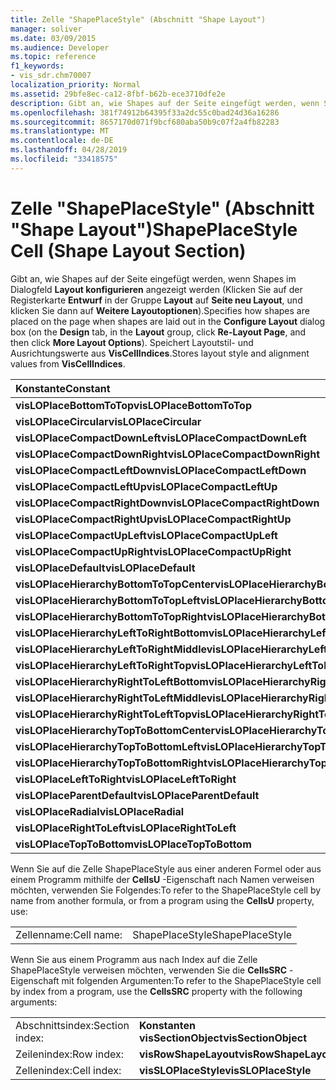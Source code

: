 ```yaml
---
title: Zelle "ShapePlaceStyle" (Abschnitt "Shape Layout")
manager: soliver
ms.date: 03/09/2015
ms.audience: Developer
ms.topic: reference
f1_keywords:
- vis_sdr.chm70007
localization_priority: Normal
ms.assetid: 29bfe8ec-ca12-8fbf-b62b-ece3710dfe2e
description: Gibt an, wie Shapes auf der Seite eingefügt werden, wenn Shapes im Dialogfeldlayout konfigurieren angezeigt werden (Klicken Sie auf der Registerkarte Entwurf in der Gruppe Layout auf Seite neu Layout, und klicken Sie dann auf Weitere Layoutoptionen). Speichert Layoutformat-und Ausrichtungs Werte aus VisCellIndices.
ms.openlocfilehash: 381f74912b64395f33a2dc55c0bad24d36a16286
ms.sourcegitcommit: 8657170d071f9bcf680aba50b9c07f2a4fb82283
ms.translationtype: MT
ms.contentlocale: de-DE
ms.lasthandoff: 04/28/2019
ms.locfileid: "33418575"
---
```

# <a name="shapeplacestyle-cell-shape-layout-section"></a><span data-ttu-id="6efd1-104">Zelle "ShapePlaceStyle" (Abschnitt "Shape Layout")</span><span class="sxs-lookup"><span data-stu-id="6efd1-104">ShapePlaceStyle Cell (Shape Layout Section)</span></span>

<span data-ttu-id="6efd1-105">Gibt an, wie Shapes auf der Seite eingefügt werden, wenn Shapes im Dialogfeld **Layout konfigurieren** angezeigt werden (Klicken Sie auf der Registerkarte **Entwurf** in der Gruppe **Layout** auf **Seite neu Layout**, und klicken Sie dann auf **Weitere Layoutoptionen**).</span><span class="sxs-lookup"><span data-stu-id="6efd1-105">Specifies how shapes are placed on the page when shapes are laid out in the **Configure Layout** dialog box (on the **Design** tab, in the **Layout** group, click **Re-Layout Page**, and then click **More Layout Options**).</span></span> <span data-ttu-id="6efd1-106">Speichert Layoutstil- und Ausrichtungswerte aus **VisCellIndices**.</span><span class="sxs-lookup"><span data-stu-id="6efd1-106">Stores layout style and alignment values from **VisCellIndices**.</span></span> 
  
|<span data-ttu-id="6efd1-107">**Konstante**</span><span class="sxs-lookup"><span data-stu-id="6efd1-107">**Constant**</span></span>|<span data-ttu-id="6efd1-108">**Wert**</span><span class="sxs-lookup"><span data-stu-id="6efd1-108">**Value**</span></span>|
|:-----|:-----|
|<span data-ttu-id="6efd1-109">**visLOPlaceBottomToTop**</span><span class="sxs-lookup"><span data-stu-id="6efd1-109">**visLOPlaceBottomToTop**</span></span> <br/> |<span data-ttu-id="6efd1-110">4</span><span class="sxs-lookup"><span data-stu-id="6efd1-110">4</span></span>  <br/> |
|<span data-ttu-id="6efd1-111">**visLOPlaceCircular**</span><span class="sxs-lookup"><span data-stu-id="6efd1-111">**visLOPlaceCircular**</span></span> <br/> |<span data-ttu-id="6efd1-112">6</span><span class="sxs-lookup"><span data-stu-id="6efd1-112">6</span></span>  <br/> |
|<span data-ttu-id="6efd1-113">**visLOPlaceCompactDownLeft**</span><span class="sxs-lookup"><span data-stu-id="6efd1-113">**visLOPlaceCompactDownLeft**</span></span> <br/> |<span data-ttu-id="6efd1-114">14 </span><span class="sxs-lookup"><span data-stu-id="6efd1-114">14</span></span>  <br/> |
|<span data-ttu-id="6efd1-115">**visLOPlaceCompactDownRight**</span><span class="sxs-lookup"><span data-stu-id="6efd1-115">**visLOPlaceCompactDownRight**</span></span> <br/> |<span data-ttu-id="6efd1-116">7</span><span class="sxs-lookup"><span data-stu-id="6efd1-116">7</span></span>  <br/> |
|<span data-ttu-id="6efd1-117">**visLOPlaceCompactLeftDown**</span><span class="sxs-lookup"><span data-stu-id="6efd1-117">**visLOPlaceCompactLeftDown**</span></span> <br/> |<span data-ttu-id="6efd1-118">13 </span><span class="sxs-lookup"><span data-stu-id="6efd1-118">13</span></span>  <br/> |
|<span data-ttu-id="6efd1-119">**visLOPlaceCompactLeftUp**</span><span class="sxs-lookup"><span data-stu-id="6efd1-119">**visLOPlaceCompactLeftUp**</span></span> <br/> |<span data-ttu-id="6efd1-120">12</span><span class="sxs-lookup"><span data-stu-id="6efd1-120">12</span></span>  <br/> |
|<span data-ttu-id="6efd1-121">**visLOPlaceCompactRightDown**</span><span class="sxs-lookup"><span data-stu-id="6efd1-121">**visLOPlaceCompactRightDown**</span></span> <br/> |<span data-ttu-id="6efd1-122">8</span><span class="sxs-lookup"><span data-stu-id="6efd1-122">8</span></span>  <br/> |
|<span data-ttu-id="6efd1-123">**visLOPlaceCompactRightUp**</span><span class="sxs-lookup"><span data-stu-id="6efd1-123">**visLOPlaceCompactRightUp**</span></span> <br/> |<span data-ttu-id="6efd1-124">9</span><span class="sxs-lookup"><span data-stu-id="6efd1-124">9</span></span>  <br/> |
|<span data-ttu-id="6efd1-125">**visLOPlaceCompactUpLeft**</span><span class="sxs-lookup"><span data-stu-id="6efd1-125">**visLOPlaceCompactUpLeft**</span></span> <br/> |<span data-ttu-id="6efd1-126">11 </span><span class="sxs-lookup"><span data-stu-id="6efd1-126">11</span></span>  <br/> |
|<span data-ttu-id="6efd1-127">**visLOPlaceCompactUpRight**</span><span class="sxs-lookup"><span data-stu-id="6efd1-127">**visLOPlaceCompactUpRight**</span></span> <br/> |<span data-ttu-id="6efd1-128">10 </span><span class="sxs-lookup"><span data-stu-id="6efd1-128">10</span></span>  <br/> |
|<span data-ttu-id="6efd1-129">**visLOPlaceDefault**</span><span class="sxs-lookup"><span data-stu-id="6efd1-129">**visLOPlaceDefault**</span></span> <br/> |<span data-ttu-id="6efd1-130">0</span><span class="sxs-lookup"><span data-stu-id="6efd1-130">0</span></span>  <br/> |
|<span data-ttu-id="6efd1-131">**visLOPlaceHierarchyBottomToTopCenter**</span><span class="sxs-lookup"><span data-stu-id="6efd1-131">**visLOPlaceHierarchyBottomToTopCenter**</span></span> <br/> |<span data-ttu-id="6efd1-132">20</span><span class="sxs-lookup"><span data-stu-id="6efd1-132">20</span></span>  <br/> |
|<span data-ttu-id="6efd1-133">**visLOPlaceHierarchyBottomToTopLeft**</span><span class="sxs-lookup"><span data-stu-id="6efd1-133">**visLOPlaceHierarchyBottomToTopLeft**</span></span> <br/> |<span data-ttu-id="6efd1-134">19</span><span class="sxs-lookup"><span data-stu-id="6efd1-134">19</span></span>  <br/> |
|<span data-ttu-id="6efd1-135">**visLOPlaceHierarchyBottomToTopRight**</span><span class="sxs-lookup"><span data-stu-id="6efd1-135">**visLOPlaceHierarchyBottomToTopRight**</span></span> <br/> |<span data-ttu-id="6efd1-136">21</span><span class="sxs-lookup"><span data-stu-id="6efd1-136">21</span></span>  <br/> |
|<span data-ttu-id="6efd1-137">**visLOPlaceHierarchyLeftToRightBottom**</span><span class="sxs-lookup"><span data-stu-id="6efd1-137">**visLOPlaceHierarchyLeftToRightBottom**</span></span> <br/> |<span data-ttu-id="6efd1-138">24</span><span class="sxs-lookup"><span data-stu-id="6efd1-138">24</span></span>  <br/> |
|<span data-ttu-id="6efd1-139">**visLOPlaceHierarchyLeftToRightMiddle**</span><span class="sxs-lookup"><span data-stu-id="6efd1-139">**visLOPlaceHierarchyLeftToRightMiddle**</span></span> <br/> |<span data-ttu-id="6efd1-140">23</span><span class="sxs-lookup"><span data-stu-id="6efd1-140">23</span></span>  <br/> |
|<span data-ttu-id="6efd1-141">**visLOPlaceHierarchyLeftToRightTop**</span><span class="sxs-lookup"><span data-stu-id="6efd1-141">**visLOPlaceHierarchyLeftToRightTop**</span></span> <br/> |<span data-ttu-id="6efd1-142">22</span><span class="sxs-lookup"><span data-stu-id="6efd1-142">22</span></span>  <br/> |
|<span data-ttu-id="6efd1-143">**visLOPlaceHierarchyRightToLeftBottom**</span><span class="sxs-lookup"><span data-stu-id="6efd1-143">**visLOPlaceHierarchyRightToLeftBottom**</span></span> <br/> |<span data-ttu-id="6efd1-144">27</span><span class="sxs-lookup"><span data-stu-id="6efd1-144">27</span></span>  <br/> |
|<span data-ttu-id="6efd1-145">**visLOPlaceHierarchyRightToLeftMiddle**</span><span class="sxs-lookup"><span data-stu-id="6efd1-145">**visLOPlaceHierarchyRightToLeftMiddle**</span></span> <br/> |<span data-ttu-id="6efd1-146">26</span><span class="sxs-lookup"><span data-stu-id="6efd1-146">26</span></span>  <br/> |
|<span data-ttu-id="6efd1-147">**visLOPlaceHierarchyRightToLeftTop**</span><span class="sxs-lookup"><span data-stu-id="6efd1-147">**visLOPlaceHierarchyRightToLeftTop**</span></span> <br/> |<span data-ttu-id="6efd1-148">25</span><span class="sxs-lookup"><span data-stu-id="6efd1-148">25</span></span>  <br/> |
|<span data-ttu-id="6efd1-149">**visLOPlaceHierarchyTopToBottomCenter**</span><span class="sxs-lookup"><span data-stu-id="6efd1-149">**visLOPlaceHierarchyTopToBottomCenter**</span></span> <br/> |<span data-ttu-id="6efd1-150">17</span><span class="sxs-lookup"><span data-stu-id="6efd1-150">17</span></span>  <br/> |
|<span data-ttu-id="6efd1-151">**visLOPlaceHierarchyTopToBottomLeft**</span><span class="sxs-lookup"><span data-stu-id="6efd1-151">**visLOPlaceHierarchyTopToBottomLeft**</span></span> <br/> |<span data-ttu-id="6efd1-152">16 </span><span class="sxs-lookup"><span data-stu-id="6efd1-152">16</span></span>  <br/> |
|<span data-ttu-id="6efd1-153">**visLOPlaceHierarchyTopToBottomRight**</span><span class="sxs-lookup"><span data-stu-id="6efd1-153">**visLOPlaceHierarchyTopToBottomRight**</span></span> <br/> |<span data-ttu-id="6efd1-154">18</span><span class="sxs-lookup"><span data-stu-id="6efd1-154">18</span></span>  <br/> |
|<span data-ttu-id="6efd1-155">**visLOPlaceLeftToRight**</span><span class="sxs-lookup"><span data-stu-id="6efd1-155">**visLOPlaceLeftToRight**</span></span> <br/> |<span data-ttu-id="6efd1-156">2</span><span class="sxs-lookup"><span data-stu-id="6efd1-156">2</span></span>  <br/> |
|<span data-ttu-id="6efd1-157">**visLOPlaceParentDefault**</span><span class="sxs-lookup"><span data-stu-id="6efd1-157">**visLOPlaceParentDefault**</span></span> <br/> |<span data-ttu-id="6efd1-158">15 </span><span class="sxs-lookup"><span data-stu-id="6efd1-158">15</span></span>  <br/> |
|<span data-ttu-id="6efd1-159">**visLOPlaceRadial**</span><span class="sxs-lookup"><span data-stu-id="6efd1-159">**visLOPlaceRadial**</span></span> <br/> |<span data-ttu-id="6efd1-160">3</span><span class="sxs-lookup"><span data-stu-id="6efd1-160">3</span></span>  <br/> |
|<span data-ttu-id="6efd1-161">**visLOPlaceRightToLeft**</span><span class="sxs-lookup"><span data-stu-id="6efd1-161">**visLOPlaceRightToLeft**</span></span> <br/> |<span data-ttu-id="6efd1-162">5</span><span class="sxs-lookup"><span data-stu-id="6efd1-162">5</span></span>  <br/> |
|<span data-ttu-id="6efd1-163">**visLOPlaceTopToBottom**</span><span class="sxs-lookup"><span data-stu-id="6efd1-163">**visLOPlaceTopToBottom**</span></span> <br/> |<span data-ttu-id="6efd1-164">1</span><span class="sxs-lookup"><span data-stu-id="6efd1-164">1</span></span>  <br/> |
   
<span data-ttu-id="6efd1-165">Wenn Sie auf die Zelle ShapePlaceStyle aus einer anderen Formel oder aus einem Programm mithilfe der **CellsU** -Eigenschaft nach Namen verweisen möchten, verwenden Sie Folgendes:</span><span class="sxs-lookup"><span data-stu-id="6efd1-165">To refer to the ShapePlaceStyle cell by name from another formula, or from a program using the **CellsU** property, use:</span></span> 
  
|||
|:-----|:-----|
|<span data-ttu-id="6efd1-166">Zellenname:</span><span class="sxs-lookup"><span data-stu-id="6efd1-166">Cell name:</span></span>  <br/> |<span data-ttu-id="6efd1-167">ShapePlaceStyle</span><span class="sxs-lookup"><span data-stu-id="6efd1-167">ShapePlaceStyle</span></span>  <br/> |
   
<span data-ttu-id="6efd1-168">Wenn Sie aus einem Programm aus nach Index auf die Zelle ShapePlaceStyle verweisen möchten, verwenden Sie die **CellsSRC** -Eigenschaft mit folgenden Argumenten:</span><span class="sxs-lookup"><span data-stu-id="6efd1-168">To refer to the ShapePlaceStyle cell by index from a program, use the **CellsSRC** property with the following arguments:</span></span> 
  
|||
|:-----|:-----|
|<span data-ttu-id="6efd1-169">Abschnittsindex:</span><span class="sxs-lookup"><span data-stu-id="6efd1-169">Section index:</span></span>  <br/> |<span data-ttu-id="6efd1-170">**Konstanten visSectionObject**</span><span class="sxs-lookup"><span data-stu-id="6efd1-170">**visSectionObject**</span></span> <br/> |
|<span data-ttu-id="6efd1-171">Zeilenindex:</span><span class="sxs-lookup"><span data-stu-id="6efd1-171">Row index:</span></span>  <br/> |<span data-ttu-id="6efd1-172">**visRowShapeLayout**</span><span class="sxs-lookup"><span data-stu-id="6efd1-172">**visRowShapeLayout**</span></span> <br/> |
|<span data-ttu-id="6efd1-173">Zellenindex:</span><span class="sxs-lookup"><span data-stu-id="6efd1-173">Cell index:</span></span>  <br/> |<span data-ttu-id="6efd1-174">**visSLOPlaceStyle**</span><span class="sxs-lookup"><span data-stu-id="6efd1-174">**visSLOPlaceStyle**</span></span> <br/> |
   

